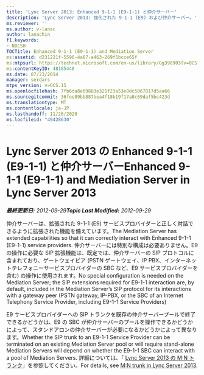 ```yaml
---
title: 'Lync Server 2013: Enhanced 9-1-1 (E9-1-1) と仲介サーバー'
description: 'Lync Server 2013: 強化された 9-1-1 (E9) および仲介サーバー。'
ms.reviewer: ''
ms.author: v-lanac
author: lanachin
f1.keywords:
- NOCSH
TOCTitle: Enhanced 9-1-1 (E9-1-1) and Mediation Server
ms:assetid: d231221f-5596-4a87-a463-269f5bcce65f
ms:mtpsurl: https://technet.microsoft.com/en-us/library/Gg398903(v=OCS.15)
ms:contentKeyID: 48185448
ms.date: 07/23/2014
manager: serdars
mtps_version: v=OCS.15
ms.openlocfilehash: 7fb6da8e69883e321f23a53e8dc5067817d5aa66
ms.sourcegitcommit: 36fee89bb887bea4f18b19f17a8c69daf5bc423d
ms.translationtype: MT
ms.contentlocale: ja-JP
ms.lasthandoff: 11/26/2020
ms.locfileid: "49428630"
---
```

# <a name="enhanced-9-1-1-e9-1-1-and-mediation-server-in-lync-server-2013"></a><span data-ttu-id="3ac06-103">Lync Server 2013 の Enhanced 9-1-1 (E9-1-1) と仲介サーバー</span><span class="sxs-lookup"><span data-stu-id="3ac06-103">Enhanced 9-1-1 (E9-1-1) and Mediation Server in Lync Server 2013</span></span>

<div data-xmlns="http://www.w3.org/1999/xhtml">

<div class="topic" data-xmlns="http://www.w3.org/1999/xhtml" data-msxsl="urn:schemas-microsoft-com:xslt" data-cs="https://msdn.microsoft.com/">

<div data-asp="https://msdn2.microsoft.com/asp">



</div>

<div id="mainSection">

<div id="mainBody"><span data-ttu-id="3ac06-104">

<span> </span></span><span class="sxs-lookup"><span data-stu-id="3ac06-104">

<span> </span></span></span>

<span data-ttu-id="3ac06-105">_**最終更新日:** 2012-09-29_</span><span class="sxs-lookup"><span data-stu-id="3ac06-105">_**Topic Last Modified:** 2012-09-29_</span></span>

<span data-ttu-id="3ac06-106">仲介サーバーは、拡張された 9-1-1 (E9) サービスプロバイダーと正しく対話できるように拡張された機能を備えています。</span><span class="sxs-lookup"><span data-stu-id="3ac06-106">The Mediation Server has extended capabilities so that it can correctly interact with Enhanced 9-1-1 (E9-1-1) service providers.</span></span> <span data-ttu-id="3ac06-107">仲介サーバーには特別な構成は必要ありません。E9 の操作に必要な SIP 拡張機能は、既定では、仲介サーバーの SIP プロトコルに含まれており、ゲートウェイピア (PSTN ゲートウェイ、IP PBX、インターネットテレフォニーサービスプロバイダーの SBC など、E9 サービスプロバイダーを含む) の操作に使用されます。</span><span class="sxs-lookup"><span data-stu-id="3ac06-107">No special configuration is needed on the Mediation Server; the SIP extensions required for E9-1-1 interaction are, by default, included in the Mediation Server’s SIP protocol for its interactions with a gateway peer (PSTN gateway, IP-PBX, or the SBC of an Internet Telephony Service Provider, including E9-1-1 Service Providers)</span></span>

<span data-ttu-id="3ac06-108">E9 サービスプロバイダーへの SIP トランクを既存の仲介サーバープールで終了できるかどうかは、E9 の SBC が仲介サーバーのプールを操作できるかどうかによって、スタンドアロンの仲介サーバーが必要になるかどうかによって異なります。</span><span class="sxs-lookup"><span data-stu-id="3ac06-108">Whether the SIP trunk to an E9-1-1 Service Provider can be terminated on an existing Mediation Server pool or will require stand-alone Mediation Servers will depend on whether the E9-1-1 SBC can interact with a pool of Mediation Servers.</span></span> <span data-ttu-id="3ac06-109">詳細については、「 [Lync Server 2013 の M:N トランク](lync-server-2013-m-n-trunk.md)」を参照してください。</span><span class="sxs-lookup"><span data-stu-id="3ac06-109">For details, see [M:N trunk in Lync Server 2013](lync-server-2013-m-n-trunk.md).</span></span>

<span data-ttu-id="3ac06-110"></div>

<span> </span>

</div>

</div>

</span><span class="sxs-lookup"><span data-stu-id="3ac06-110"></div>

<span> </span>

</div>

</div>

</span></span></div>

